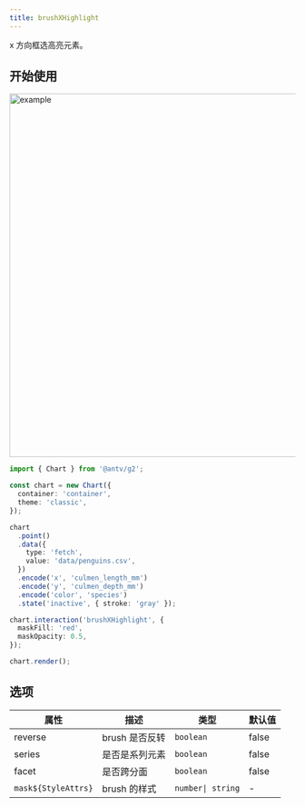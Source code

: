 ```yaml
---
title: brushXHighlight
---
```


x 方向框选高亮元素。

## 开始使用

<img alt="example" src="https://mdn.alipayobjects.com/huamei_qa8qxu/afts/img/A*liG4Rq7bzmwAAAAAAAAAAAAADmJ7AQ/original" width="640">

```ts
import { Chart } from '@antv/g2';

const chart = new Chart({
  container: 'container',
  theme: 'classic',
});

chart
  .point()
  .data({
    type: 'fetch',
    value: 'data/penguins.csv',
  })
  .encode('x', 'culmen_length_mm')
  .encode('y', 'culmen_depth_mm')
  .encode('color', 'species')
  .state('inactive', { stroke: 'gray' });

chart.interaction('brushXHighlight', {
  maskFill: 'red',
  maskOpacity: 0.5,
});

chart.render();
```

## 选项

| 属性                | 描述           | 类型              | 默认值 |
| ------------------- | -------------- | ----------------- | ------ |
| reverse             | brush 是否反转 | `boolean`         | false  |
| series              | 是否是系列元素 | `boolean`         | false  |
| facet               | 是否跨分面     | `boolean`         | false  |
| `mask${StyleAttrs}` | brush 的样式   | `number\| string` | -      |
